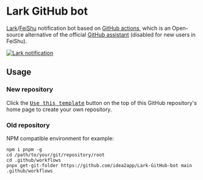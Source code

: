 # Lark GitHub bot

[Lark][1]/[FeiShu][2] notification bot based on [GitHub actions][3], which is an Open-source alternative of the official [GitHub assistant][4] (disabled for new users in FeiShu).

[![Lark notification](https://github.com/idea2app/Lark-GitHub-bot/actions/workflows/Lark.yml/badge.svg)][5]

## Usage

### New repository

Click the [<kbd>Use this template</kbd>][6] button on the top of this GitHub repository's home page to create your own repository.

### Old repository

NPM compatible environment for example:

```shell
npm i pnpm -g
cd /path/to/your/git/repository/root
cd .github/workflows
pnpx get-git-folder https://github.com/idea2app/Lark-GitHub-bot main .github/workflows
```

[1]: https://www.larksuite.com/
[2]: https://www.feishu.cn/
[3]: https://github.com/features/actions
[4]: https://app.larksuite.com/app/cli_9c4b6daaa4bad106
[5]: https://github.com/idea2app/Lark-GitHub-bot/actions/workflows/Lark.yml
[6]: https://github.com/new?template_name=Lark-GitHub-bot&template_owner=idea2app
